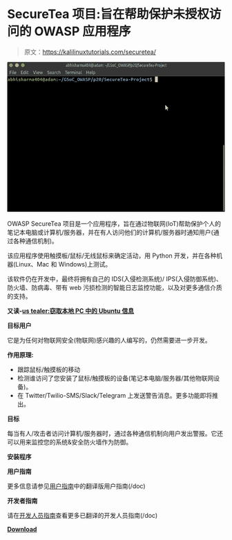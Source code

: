 # SecureTea 项目:旨在帮助保护未授权访问的 OWASP 应用程序

> 原文：<https://kalilinuxtutorials.com/securetea/>

[![SecureTea Project : OWASP Application Designed To Help Secure Unauthorised Access](img//66c066265451ba32a70a4a9808fdacc6.png "SecureTea Project : OWASP Application Designed To Help Secure Unauthorised Access")](https://1.bp.blogspot.com/-RcUWcZClnoQ/XNyzSBf3p-I/AAAAAAAAAX8/2AIa55IEP3cqBgyyPCbgziUZYkIuO9NfgCLcBGAs/s1600/setup_all.gif)

OWASP SecureTea 项目是一个应用程序，旨在通过物联网(IoT)帮助保护个人的笔记本电脑或计算机/服务器，并在有人访问他们的计算机/服务器时通知用户(通过各种通信机制)。

该应用程序使用触摸板/鼠标/无线鼠标来确定活动，用 Python 开发，并在各种机器(Linux、Mac 和 Windows)上测试。

该软件仍在开发中，最终将拥有自己的 IDS(入侵检测系统)/ IPS(入侵防御系统)、防火墙、防病毒、带有 web 污损检测的智能日志监控功能，以及对更多通信介质的支持。

**又读-[us tealer:窃取本地 PC 中的 Ubuntu 信息](https://kalilinuxtutorials.com/ustealer-steal-ubuntu-information-in-local-pc/)**

**目标用户**

它是为任何对物联网安全(物联网)感兴趣的人编写的，仍然需要进一步开发。

**作用原理:**

*   跟踪鼠标/触摸板的移动
*   检测谁访问了您安装了鼠标/触摸板的设备(笔记本电脑/服务器/其他物联网设备)。
*   在 Twitter/Twilio-SMS/Slack/Telegram 上发送警告消息。更多功能即将推出。

**目标**

每当有人/攻击者访问计算机/服务器时，通过各种通信机制向用户发出警报。它还可以用来监控您的系统&安全防火墙作为防御。

**安装程序**

**用户指南**

更多信息请参见[用户指南](https://github.com/OWASP/SecureTea-Project/blob/master/doc/en-US/user_guide.md)中的翻译版用户指南(/doc)

**开发者指南**

请在[开发人员指南](https://github.com/OWASP/SecureTea-Project/blob/master/doc/en-US/dev_guide.md)查看更多已翻译的开发人员指南(/doc)

[**Download**](https://github.com/OWASP/SecureTea-Project)